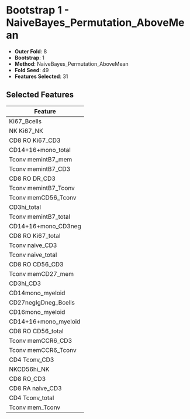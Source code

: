 # Bootstrap 1 - NaiveBayes_Permutation_AboveMean

- **Outer Fold**: 8
- **Bootstrap**: 1
- **Method**: NaiveBayes_Permutation_AboveMean
- **Fold Seed**: 49
- **Features Selected**: 31

## Selected Features

| Feature |
|---------|
| Ki67_Bcells |
| NK Ki67_NK |
| CD8  RO Ki67_CD3 |
| CD14+16+mono_total |
| Tconv memintB7_mem |
| Tconv memintB7_CD3 |
| CD8 RO DR_CD3 |
| Tconv memintB7_Tconv |
| Tconv memCD56_Tconv |
| CD3hi_total |
| Tconv memintB7_total |
| CD14+16+mono_CD3neg |
| CD8 RO Ki67_total |
| Tconv naive_CD3 |
| Tconv naive_total |
| CD8 RO CD56_CD3 |
| Tconv memCD27_mem |
| CD3hi_CD3 |
| CD14mono_myeloid |
| CD27negIgDneg_Bcells |
| CD16mono_myeloid |
| CD14+16+mono_myeloid |
| CD8 RO CD56_total |
| Tconv memCCR6_CD3 |
| Tconv memCCR6_Tconv |
| CD4 Tconv_CD3 |
| NKCD56hi_NK |
| CD8 RO_CD3 |
| CD8 RA naive_CD3 |
| CD4 Tconv_total |
| Tconv mem_Tconv |
